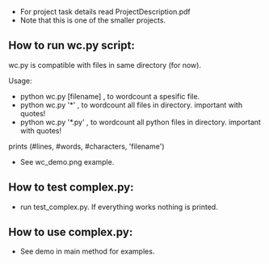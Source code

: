 - For project task details read ProjectDescription.pdf
- Note that this is one of the smaller projects.

## How to run wc.py script:
wc.py is compatible with files in same directory (for now).

Usage:
- python wc.py [filename] , to wordcount a spesific file.
- python wc.py '*'        , to wordcount all files in directory. important with quotes!
- python wc.py '*.py'     , to wordcount all python files in directory. important with quotes!

prints (#lines, #words, #characters, 'filename')
- See wc_demo.png example.


## How to test complex.py:
- run test_complex.py. If everything works nothing is printed.


## How to use complex.py:
- See demo in main method for examples.

